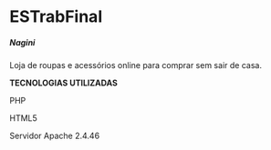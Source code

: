 # ESTrabFinal
##### Nagini
Loja de roupas e acessórios online para comprar sem sair de casa.

**TECNOLOGIAS UTILIZADAS**

PHP 

HTML5

Servidor Apache 2.4.46
